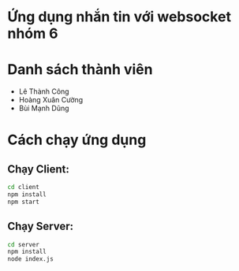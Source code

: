 
# Ứng dụng nhắn tin với websocket nhóm 6

# Danh sách thành viên
- Lê Thành Công
- Hoàng Xuân Cường
- Bùi Mạnh Dũng

# Cách chạy ứng dụng
## Chạy Client:

```bash
cd client
npm install
npm start
```

## Chạy Server:

```bash
cd server
npm install
node index.js
```

